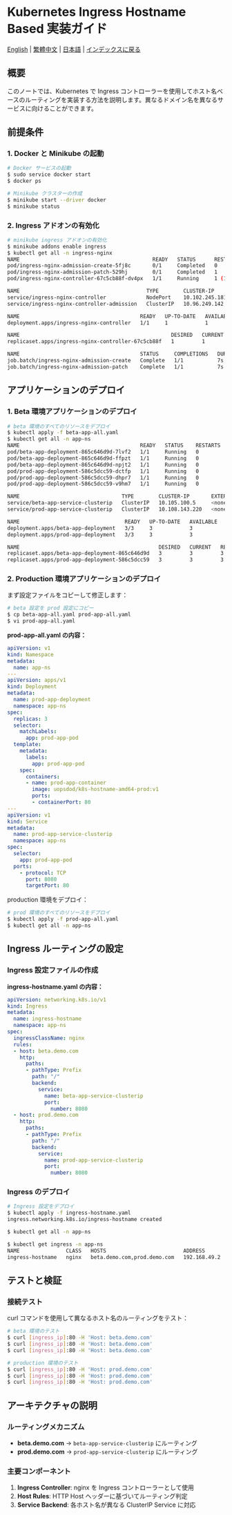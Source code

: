 # Kubernetes Ingress Hostname Based 実装ガイド

[English](../en/29_k8s_ingress_hostname_based.md) | [繁體中文](../zh-tw/29_k8s_ingress_hostname_based.md) | [日本語](../ja/29_k8s_ingress_hostname_based.md) | [インデックスに戻る](../README.md)

## 概要

このノートでは、Kubernetes で Ingress コントローラーを使用してホスト名ベースのルーティングを実装する方法を説明します。異なるドメイン名を異なるサービスに向けることができます。

## 前提条件

### 1. Docker と Minikube の起動

```bash
# Docker サービスの起動
$ sudo service docker start
$ docker ps

# Minikube クラスターの作成
$ minikube start --driver docker
$ minikube status
```

### 2. Ingress アドオンの有効化

```bash
# minikube ingress アドオンの有効化
$ minikube addons enable ingress
$ kubectl get all -n ingress-nginx
NAME                                           READY   STATUS      RESTARTS      AGE
pod/ingress-nginx-admission-create-5fj8c       0/1     Completed   0             22h
pod/ingress-nginx-admission-patch-529hj        0/1     Completed   1             22h
pod/ingress-nginx-controller-67c5cb88f-dv4px   1/1     Running     1 (14m ago)   22h

NAME                                         TYPE        CLUSTER-IP       EXTERNAL-IP   PORT(S)                      AGE
service/ingress-nginx-controller             NodePort    10.102.245.181   <none>        80:30447/TCP,443:31545/TCP   22h
service/ingress-nginx-controller-admission   ClusterIP   10.96.249.142    <none>        443/TCP                      22h

NAME                                       READY   UP-TO-DATE   AVAILABLE   AGE
deployment.apps/ingress-nginx-controller   1/1     1            1           22h

NAME                                                 DESIRED   CURRENT   READY   AGE
replicaset.apps/ingress-nginx-controller-67c5cb88f   1         1         1       22h

NAME                                       STATUS     COMPLETIONS   DURATION   AGE
job.batch/ingress-nginx-admission-create   Complete   1/1           7s         22h
job.batch/ingress-nginx-admission-patch    Complete   1/1           7s         22h
```

## アプリケーションのデプロイ

### 1. Beta 環境アプリケーションのデプロイ

```bash
# beta 環境のすべてのリソースをデプロイ
$ kubectl apply -f beta-app-all.yaml
$ kubectl get all -n app-ns
NAME                                       READY   STATUS    RESTARTS   AGE
pod/beta-app-deployment-865c646d9d-7lvf2   1/1     Running   0          2m35s
pod/beta-app-deployment-865c646d9d-ffpzt   1/1     Running   0          2m35s
pod/beta-app-deployment-865c646d9d-npjt2   1/1     Running   0          2m35s
pod/prod-app-deployment-586c5dcc59-dctfp   1/1     Running   0          37s
pod/prod-app-deployment-586c5dcc59-dhpr7   1/1     Running   0          37s
pod/prod-app-deployment-586c5dcc59-v9hm7   1/1     Running   0          37s

NAME                                 TYPE        CLUSTER-IP       EXTERNAL-IP   PORT(S)    AGE
service/beta-app-service-clusterip   ClusterIP   10.105.100.5     <none>        8080/TCP   2m35s
service/prod-app-service-clusterip   ClusterIP   10.108.143.220   <none>        8080/TCP   37s

NAME                                  READY   UP-TO-DATE   AVAILABLE   AGE
deployment.apps/beta-app-deployment   3/3     3            3           2m35s
deployment.apps/prod-app-deployment   3/3     3            3           37s

NAME                                             DESIRED   CURRENT   READY   AGE
replicaset.apps/beta-app-deployment-865c646d9d   3         3         3       2m35s
replicaset.apps/prod-app-deployment-586c5dcc59   3         3         3       37s
```

### 2. Production 環境アプリケーションのデプロイ

まず設定ファイルをコピーして修正します：

```bash
# beta 設定を prod 設定にコピー
$ cp beta-app-all.yaml prod-app-all.yaml
$ vi prod-app-all.yaml
```

**prod-app-all.yaml の内容：**

```yaml
apiVersion: v1
kind: Namespace
metadata:
  name: app-ns
---
apiVersion: apps/v1
kind: Deployment
metadata:
  name: prod-app-deployment
  namespace: app-ns
spec:
  replicas: 3
  selector:
    matchLabels:
      app: prod-app-pod
  template:
    metadata:
      labels:
        app: prod-app-pod
    spec:
      containers:
      - name: prod-app-container
        image: uopsdod/k8s-hostname-amd64-prod:v1
        ports: 
        - containerPort: 80
---
apiVersion: v1
kind: Service
metadata:
  name: prod-app-service-clusterip
  namespace: app-ns
spec:
  selector:
    app: prod-app-pod
  ports:
    - protocol: TCP
      port: 8080
      targetPort: 80
```

production 環境をデプロイ：

```bash
# prod 環境のすべてのリソースをデプロイ
$ kubectl apply -f prod-app-all.yaml
$ kubectl get all -n app-ns
```

## Ingress ルーティングの設定

### Ingress 設定ファイルの作成

**ingress-hostname.yaml の内容：**

```yaml
apiVersion: networking.k8s.io/v1
kind: Ingress
metadata:
  name: ingress-hostname
  namespace: app-ns
spec:
  ingressClassName: nginx
  rules:
  - host: beta.demo.com
    http:
      paths:
      - pathType: Prefix
        path: "/"
        backend:
          service:
            name: beta-app-service-clusterip
            port:
              number: 8080
  - host: prod.demo.com
    http:
      paths:
      - pathType: Prefix
        path: "/"
        backend:
          service:
            name: prod-app-service-clusterip
            port:
              number: 8080
```

### Ingress のデプロイ

```bash
# Ingress 設定をデプロイ
$ kubectl apply -f ingress-hostname.yaml
ingress.networking.k8s.io/ingress-hostname created

$ kubectl get all -n app-ns

$ kubectl get ingress -n app-ns
NAME               CLASS   HOSTS                         ADDRESS        PORTS   AGE
ingress-hostname   nginx   beta.demo.com,prod.demo.com   192.168.49.2   80      93s
```

## テストと検証

### 接続テスト

curl コマンドを使用して異なるホスト名のルーティングをテスト：

```bash
# beta 環境のテスト
$ curl [ingress_ip]:80 -H 'Host: beta.demo.com'
$ curl [ingress_ip]:80 -H 'Host: beta.demo.com'
$ curl [ingress_ip]:80 -H 'Host: beta.demo.com'

# production 環境のテスト
$ curl [ingress_ip]:80 -H 'Host: prod.demo.com'
$ curl [ingress_ip]:80 -H 'Host: prod.demo.com'
$ curl [ingress_ip]:80 -H 'Host: prod.demo.com'
```

## アーキテクチャの説明

### ルーティングメカニズム

- **beta.demo.com** → `beta-app-service-clusterip` にルーティング
- **prod.demo.com** → `prod-app-service-clusterip` にルーティング

### 主要コンポーネント

1. **Ingress Controller**: nginx を Ingress コントローラーとして使用
2. **Host Rules**: HTTP Host ヘッダーに基づいてルーティング判定
3. **Service Backend**: 各ホスト名が異なる ClusterIP Service に対応